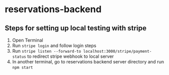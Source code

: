# reservations-backend

## Steps for setting up local testing with stripe
1. Open Terminal
2. Run `stripe login` and follow login steps
3. Run `stripe listen --forward-to localhost:3000/stripe/payment-status` to redirect stripe webhook to local server
4. In another terminal, go to reservations backend server directory and run `npm start`

